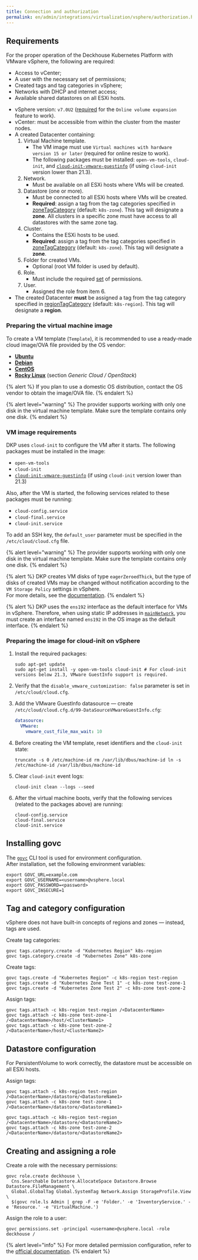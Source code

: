 ```yaml
---
title: Connection and authorization
permalink: en/admin/integrations/virtualization/vsphere/authorization.html
---
```


## Requirements

For the proper operation of the Deckhouse Kubernetes Platform with VMware vSphere, the following are required:

- Access to vCenter;
- A user with the necessary set of permissions;
- Created tags and tag categories in vSphere;
- Networks with DHCP and internet access;
- Available shared datastores on all ESXi hosts.

* vSphere version: `v7.0U2` ([required](https://github.com/kubernetes-sigs/vsphere-csi-driver/blob/v2.3.0/docs/book/features/volume_expansion.md#vsphere-csi-driver---volume-expansion) for the `Online volume expansion` feature to work).
* vCenter: must be accessible from within the cluster from the master nodes.
* A created Datacenter containing:
  1. Virtual Machine template.
     * The VM image must use `Virtual machines with hardware version 15 or later` (required for online resize to work).
     * The following packages must be installed: `open-vm-tools`, `cloud-init`, and [`cloud-init-vmware-guestinfo`](https://github.com/vmware-archive/cloud-init-vmware-guestinfo#installation) (if using `cloud-init` version lower than 21.3).
  2. Network.
     * Must be available on all ESXi hosts where VMs will be created.
  3. Datastore (one or more).
     * Must be connected to all ESXi hosts where VMs will be created.
     * **Required**: assign a tag from the tag categories specified in [zoneTagCategory](#parameters-zonetagcategory) (default: `k8s-zone`). This tag will designate a **zone**. All clusters in a specific zone must have access to all datastores with the same zone tag.
  4. Cluster.
     * Contains the ESXi hosts to be used.
     * **Required**: assign a tag from the tag categories specified in [zoneTagCategory](#parameters-zonetagcategory) (default: `k8s-zone`). This tag will designate a **zone**.
  5. Folder for created VMs.
     * Optional (root VM folder is used by default).
  6. Role.
     * Must include the required [set](#list-of-required-privileges) of permissions.
  7. User.
     * Assigned the role from item 6.
* The created Datacenter **must** be assigned a tag from the tag category specified in [regionTagCategory](#parameters-regiontagcategory) (default: `k8s-region`). This tag will designate a **region**.

### Preparing the virtual machine image

To create a VM template (`Template`), it is recommended to use a ready-made cloud image/OVA file provided by the OS vendor:

* [**Ubuntu**](https://cloud-images.ubuntu.com/)
* [**Debian**](https://cloud.debian.org/images/cloud/)
* [**CentOS**](https://cloud.centos.org/)
* [**Rocky Linux**](https://rockylinux.org/alternative-images/) (section *Generic Cloud / OpenStack*)

{% alert %}
If you plan to use a domestic OS distribution, contact the OS vendor to obtain the image/OVA file.
{% endalert %}

{% alert level="warning" %}
The provider supports working with only one disk in the virtual machine template. Make sure the template contains only one disk.
{% endalert %}

### VM image requirements

DKP uses `cloud-init` to configure the VM after it starts. The following packages must be installed in the image:

* `open-vm-tools`
* `cloud-init`
* [`cloud-init-vmware-guestinfo`](https://github.com/vmware-archive/cloud-init-vmware-guestinfo#installation) (if using `cloud-init` version lower than 21.3)

Also, after the VM is started, the following services related to these packages must be running:

* `cloud-config.service`
* `cloud-final.service`
* `cloud-init.service`

To add an SSH key, the `default_user` parameter must be specified in the `/etc/cloud/cloud.cfg` file.

{% alert level="warning" %}
The provider supports working with only one disk in the virtual machine template. Make sure the template contains only one disk.
{% endalert %}

{% alert %}
DKP creates VM disks of type `eagerZeroedThick`, but the type of disks of created VMs may be changed without notification according to the `VM Storage Policy` settings in vSphere.  
For more details, see the [documentation](https://techdocs.broadcom.com/us/en/vmware-cis/vsphere/vsphere/8-0/vsphere-single-host-management-vmware-host-client-8-0/virtual-machine-management-with-the-vsphere-host-client-vSphereSingleHostManagementVMwareHostClient/configuring-virtual-machines-in-the-vsphere-host-client-vSphereSingleHostManagementVMwareHostClient/virtual-disk-configuration-vSphereSingleHostManagementVMwareHostClient/about-virtual-disk-provisioning-policies-vSphereSingleHostManagementVMwareHostClient.html).
{% endalert %}

{% alert %}
DKP uses the `ens192` interface as the default interface for VMs in vSphere. Therefore, when using static IP addresses in [`mainNetwork`](/modules/cloud-provider-vsphere/cr.html#vsphereinstanceclass-v1-spec-mainnetwork), you must create an interface named `ens192` in the OS image as the default interface.
{% endalert %}

### Preparing the image for cloud-init on vSphere

1. Install the required packages:

   ```shell
   sudo apt-get update
   sudo apt-get install -y open-vm-tools cloud-init # For cloud-init versions below 21.3, VMware GuestInfo support is required.
   ```

1. Verify that the `disable_vmware_customization: false` parameter is set in `/etc/cloud/cloud.cfg`.

1. Add the VMware GuestInfo datasource — create `/etc/cloud/cloud.cfg.d/99-DataSourceVMwareGuestInfo.cfg`:

   ```yaml
   datasource:
     VMware:
       vmware_cust_file_max_wait: 10
   ```

1. Before creating the VM template, reset identifiers and the `cloud-init` state:

   ```shell
   truncate -s 0 /etc/machine-id rm /var/lib/dbus/machine-id ln -s /etc/machine-id /var/lib/dbus/machine-id
   ```

1. Clear `cloud-init` event logs:

   ```shell
   cloud-init clean --logs --seed
   ```

1. After the virtual machine boots, verify that the following services (related to the packages above) are running:

   ```shell
   cloud-config.service
   cloud-final.service
   cloud-init.service
   ```

## Installing govc

The [`govc`](https://github.com/vmware/govmomi/tree/main/govc) CLI tool is used for environment configuration.  
After installation, set the following environment variables:

```shell
export GOVC_URL=example.com
export GOVC_USERNAME=<username>@vsphere.local
export GOVC_PASSWORD=<password>
export GOVC_INSECURE=1
```

## Tag and category configuration

vSphere does not have built-in concepts of regions and zones — instead, tags are used.

Create tag categories:

```shell
govc tags.category.create -d "Kubernetes Region" k8s-region
govc tags.category.create -d "Kubernetes Zone" k8s-zone
```

Create tags:

```shell
govc tags.create -d "Kubernetes Region" -c k8s-region test-region
govc tags.create -d "Kubernetes Zone Test 1" -c k8s-zone test-zone-1
govc tags.create -d "Kubernetes Zone Test 2" -c k8s-zone test-zone-2
```

Assign tags:

```shell
govc tags.attach -c k8s-region test-region /<DatacenterName>
govc tags.attach -c k8s-zone test-zone-1 /<DatacenterName>/host/<ClusterName1>
govc tags.attach -c k8s-zone test-zone-2 /<DatacenterName>/host/<ClusterName2>
```

## Datastore configuration

For PersistentVolume to work correctly, the datastore must be accessible on all ESXi hosts.

Assign tags:

```shell
govc tags.attach -c k8s-region test-region /<DatacenterName>/datastore/<DatastoreName1>
govc tags.attach -c k8s-zone test-zone-1 /<DatacenterName>/datastore/<DatastoreName1>

govc tags.attach -c k8s-region test-region /<DatacenterName>/datastore/<DatastoreName2>
govc tags.attach -c k8s-zone test-zone-2 /<DatacenterName>/datastore/<DatastoreName2>
```

## Creating and assigning a role

Create a role with the necessary permissions:

```shell
govc role.create deckhouse \
  Cns.Searchable Datastore.AllocateSpace Datastore.Browse Datastore.FileManagement \
  Global.GlobalTag Global.SystemTag Network.Assign StorageProfile.View \
  $(govc role.ls Admin | grep -F -e 'Folder.' -e 'InventoryService.' -e 'Resource.' -e 'VirtualMachine.')
```

Assign the role to a user:

```shell
govc permissions.set -principal <username>@vsphere.local -role deckhouse /
```

{% alert level="info" %}
For more detailed permission configuration, refer to the [official documentation](https://vmware.github.io/govmomi/).
{% endalert %}
